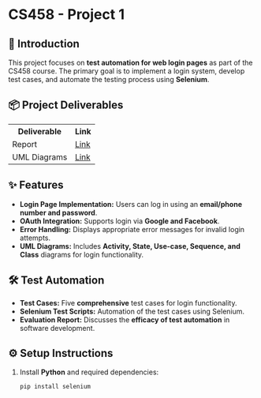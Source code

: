 # CS458 - Project 1

## 📌 Introduction
This project focuses on **test automation for web login pages** as part of the CS458 course. The primary goal is to implement a login system, develop test cases, and automate the testing process using **Selenium**.

## 📦 Project Deliverables
<table align="center">
    <th>Deliverable</th>
    <th>Link</th>
  <tr>
    <td>Report</td>
    <td><a href="Report.pdf">Link</a></td>
  </tr>
  <tr>
    <td>UML Diagrams</td>
    <td><a href="/UML Diagrams">Link</a></td>
  </tr>
</table>

## ✨ Features
- **Login Page Implementation:** Users can log in using an **email/phone number and password**.
- **OAuth Integration:** Supports login via **Google and Facebook**.
- **Error Handling:** Displays appropriate error messages for invalid login attempts.
- **UML Diagrams:** Includes **Activity, State, Use-case, Sequence, and Class** diagrams for login functionality.

## 🛠️ Test Automation
- **Test Cases:** Five **comprehensive** test cases for login functionality.
- **Selenium Test Scripts:** Automation of the test cases using Selenium.
- **Evaluation Report:** Discusses the **efficacy of test automation** in software development.


## ⚙️ Setup Instructions
1. Install **Python** and required dependencies:
   ```sh
   pip install selenium
